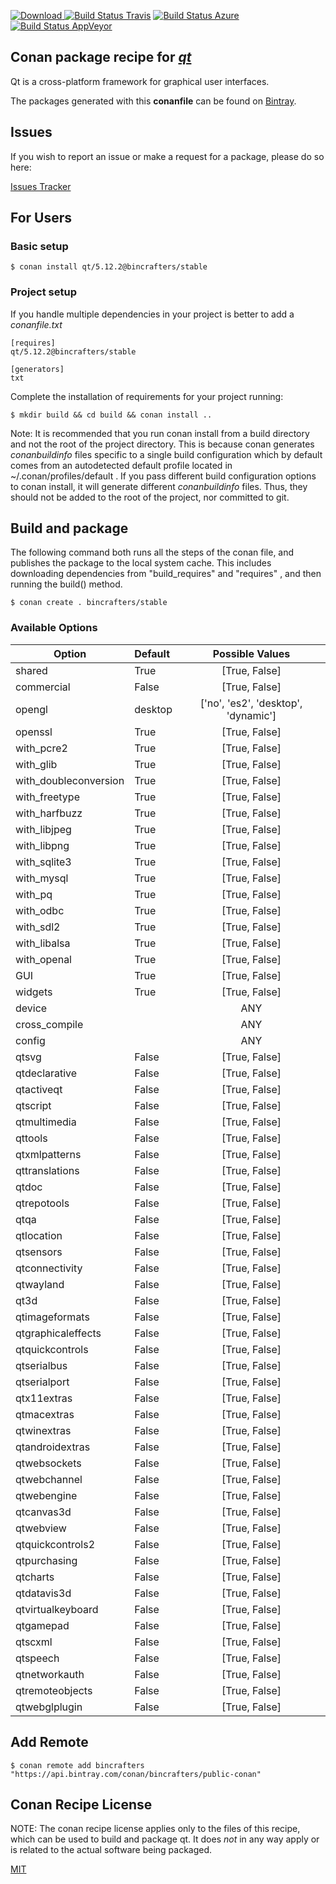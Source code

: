 [![Download](https://api.bintray.com/packages/bincrafters/public-conan/qt%3Abincrafters/images/download.svg) ](https://bintray.com/bincrafters/public-conan/qt%3Abincrafters/_latestVersion)
[![Build Status Travis](https://travis-ci.com/bincrafters/conan-qt.svg?branch=stable%2F5.12.2)](https://travis-ci.com/bincrafters/conan-qt)
[![Build Status Azure](https://dev.azure.com/bincrafters/packages/_apis/build/status/bincrafters.conan-qt?branchName=stable%2F5.12.2)](https://dev.azure.com/bincrafters/packages/_build)
[![Build Status AppVeyor](https://ci.appveyor.com/api/projects/status/github/bincrafters/conan-qt?branch=stable%2F5.12.2&svg=true)](https://ci.appveyor.com/project/bincrafters/conan-qt)

## Conan package recipe for [*qt*](https://www.qt.io)

Qt is a cross-platform framework for graphical user interfaces.

The packages generated with this **conanfile** can be found on [Bintray](https://bintray.com/bincrafters/public-conan/qt%3Abincrafters).


## Issues

If you wish to report an issue or make a request for a package, please do so here:

[Issues Tracker](https://github.com/bincrafters/community/issues)


## For Users

### Basic setup

    $ conan install qt/5.12.2@bincrafters/stable

### Project setup

If you handle multiple dependencies in your project is better to add a *conanfile.txt*

    [requires]
    qt/5.12.2@bincrafters/stable

    [generators]
    txt

Complete the installation of requirements for your project running:

    $ mkdir build && cd build && conan install ..

Note: It is recommended that you run conan install from a build directory and not the root of the project directory.  This is because conan generates *conanbuildinfo* files specific to a single build configuration which by default comes from an autodetected default profile located in ~/.conan/profiles/default .  If you pass different build configuration options to conan install, it will generate different *conanbuildinfo* files.  Thus, they should not be added to the root of the project, nor committed to git.


## Build and package

The following command both runs all the steps of the conan file, and publishes the package to the local system cache.  This includes downloading dependencies from "build_requires" and "requires" , and then running the build() method.

    $ conan create . bincrafters/stable


### Available Options
| Option        | Default | Possible Values  |
| ------------- |:----------------- |:------------:|
| shared      | True |  [True, False] |
| commercial      | False |  [True, False] |
| opengl      | desktop |  ['no', 'es2', 'desktop', 'dynamic'] |
| openssl      | True |  [True, False] |
| with_pcre2      | True |  [True, False] |
| with_glib      | True |  [True, False] |
| with_doubleconversion      | True |  [True, False] |
| with_freetype      | True |  [True, False] |
| with_harfbuzz      | True |  [True, False] |
| with_libjpeg      | True |  [True, False] |
| with_libpng      | True |  [True, False] |
| with_sqlite3      | True |  [True, False] |
| with_mysql      | True |  [True, False] |
| with_pq      | True |  [True, False] |
| with_odbc      | True |  [True, False] |
| with_sdl2      | True |  [True, False] |
| with_libalsa      | True |  [True, False] |
| with_openal      | True |  [True, False] |
| GUI      | True |  [True, False] |
| widgets      | True |  [True, False] |
| device      |  |  ANY |
| cross_compile      |  |  ANY |
| config      |  |  ANY |
| qtsvg      | False |  [True, False] |
| qtdeclarative      | False |  [True, False] |
| qtactiveqt      | False |  [True, False] |
| qtscript      | False |  [True, False] |
| qtmultimedia      | False |  [True, False] |
| qttools      | False |  [True, False] |
| qtxmlpatterns      | False |  [True, False] |
| qttranslations      | False |  [True, False] |
| qtdoc      | False |  [True, False] |
| qtrepotools      | False |  [True, False] |
| qtqa      | False |  [True, False] |
| qtlocation      | False |  [True, False] |
| qtsensors      | False |  [True, False] |
| qtconnectivity      | False |  [True, False] |
| qtwayland      | False |  [True, False] |
| qt3d      | False |  [True, False] |
| qtimageformats      | False |  [True, False] |
| qtgraphicaleffects      | False |  [True, False] |
| qtquickcontrols      | False |  [True, False] |
| qtserialbus      | False |  [True, False] |
| qtserialport      | False |  [True, False] |
| qtx11extras      | False |  [True, False] |
| qtmacextras      | False |  [True, False] |
| qtwinextras      | False |  [True, False] |
| qtandroidextras      | False |  [True, False] |
| qtwebsockets      | False |  [True, False] |
| qtwebchannel      | False |  [True, False] |
| qtwebengine      | False |  [True, False] |
| qtcanvas3d      | False |  [True, False] |
| qtwebview      | False |  [True, False] |
| qtquickcontrols2      | False |  [True, False] |
| qtpurchasing      | False |  [True, False] |
| qtcharts      | False |  [True, False] |
| qtdatavis3d      | False |  [True, False] |
| qtvirtualkeyboard      | False |  [True, False] |
| qtgamepad      | False |  [True, False] |
| qtscxml      | False |  [True, False] |
| qtspeech      | False |  [True, False] |
| qtnetworkauth      | False |  [True, False] |
| qtremoteobjects      | False |  [True, False] |
| qtwebglplugin      | False |  [True, False] |


## Add Remote

    $ conan remote add bincrafters "https://api.bintray.com/conan/bincrafters/public-conan"


## Conan Recipe License

NOTE: The conan recipe license applies only to the files of this recipe, which can be used to build and package qt.
It does *not* in any way apply or is related to the actual software being packaged.

[MIT](https://github.com/bincrafters/conan-qt/blob/stable/5.12.2/LICENSE.md)

